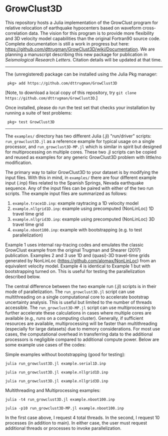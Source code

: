 # GrowClust3D
This repository hosts a Julia implementation of the GrowClust program for relative relocation of earthquake hypocenters based on waveform cross-correlation data. The vision for this program is to provide more flexibility and 3D velocity model capabilities than the original Fortran90 source code. Complete documentation is still a work in progress but here: https://github.com/dttrugman/GrowClust3D/wiki/Documentation. We are planning a manuscript describing this new package for publication in *Seismological Research Letters*. Citation details will be updated at that time.

---

The (unregistered) package can be installed using the Julia Pkg manager:

` pkg> add https://github.com/dttrugman/GrowClust3D`

[Note, to download a local copy of this repository, try `git clone https://github.com/dttrugman/GrowClust3D`.]

Once installed, please do run the test set that checks your installation by running a suite of test problems:

` pkg> test GrowClust3D`

---

The `examples/` directory has two different Julia (.jl) "run/driver" scripts: `run_growclust3D.jl` as a reference example for typical usage on a single processor, and `run_growclust3D-MP.jl` which is similar in spirit but designed for multiprocessing on multiple cores. These two .jl scripts can be copied and reused as examples for any generic GrowClust3D problem with little/no modification.

The primary way to tailor GrowClust3D to your dataset is by modifying the input files. With this in mind, in `examples/` there are four different example input (.inp) files related to the Spanish Springs, Nevada earthquake sequence. Any of the input files can be paired with either of the two run scripts. The example input files are summarized as follows:

1. `example.trace1D.inp`: example raytracing a 1D velocity model
2. `example.nllgrid1D.inp`: example using precomputed (NonLinLoc) 1D travel time grid
3. `example.nllgrid3D.inp`: example using precomputed (NonLinLoc) 3D travel time grid
4. `example.nboot100.inp`: example with bootstrapping (e.g. to test parallelization)

Example 1 uses internal ray-tracing codes and emulates the classic GrowClust example from the original Trugman and Shearer (2017) publication. Examples 2 and 3 use 1D and (quasi)-3D travel-time grids generated by NonLinLoc (https://github.com/alomax/NonLinLoc) from an equivalent velocity model. Example 4 is identical to Example 1 but with bootstrapping turned on. This is useful for testing the parallelization described below.

The central difference between the two example run (.jl) scripts is in their mode of parallelization. The `run_growclust3D.jl` script can use multithreading on a single computational core to accelerate bootstrap uncertainty analysis. This is useful but limited to the number of threads accessible. The `run_growclust3D-MP.jl` script can use multiprocessing to further accelerate these calculations in cases where multiple cores are available (e.g., runs on a computing cluster). Generally, if sufficient resources are available, multiprocessing will be faster than multithreading (especially for large datasets) due to memory considerations. For most use cases, the computational overhead in transferring data to the additional processors is negligible compared to additional compute power. Below are some example use cases of the codes:

Simple examples without bootstrapping (good for testing): 

`julia run_growclust3D.jl example.serial1D.inp`

`julia run_growclust3D.jl example.nllgrid1D.inp`

`julia run_growclust3D.jl example.nllgrid3D.inp`

Multithreading and Multiprocessing examples: 

`julia -t4 run_growclust3D.jl example.nboot100.inp`

`julia -p10 run_growclust3D-MP.jl example.nboot100.inp`

In the first case above, I request 4 total threads. In the second, I request 10 processes (in addition to main). In either case, the user must request additional threads or processes to invoke parallelization.
